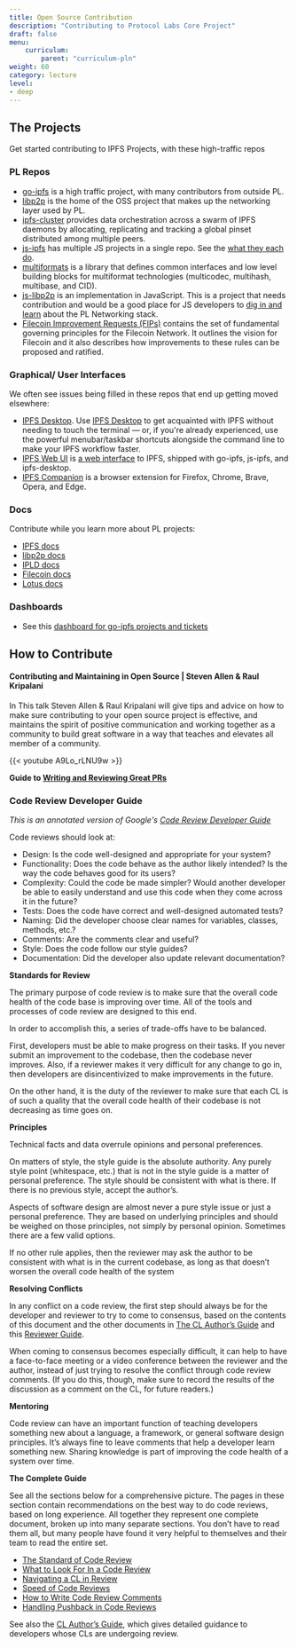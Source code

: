 ```yaml
---
title: Open Source Contribution
description: "Contributing to Protocol Labs Core Project"
draft: false
menu:
    curriculum:
        parent: "curriculum-pln"
weight: 60
category: lecture
level:
- deep
---
```


## The Projects
Get started contributing to IPFS Projects, with these high-traffic repos

### PL Repos
* [go-ipfs](https://github.com/ipfs/go-ipfs) is a high traffic project, with many contributors from outside PL.
* [libp2p](https://github.com/libp2p/go-libp2p-core) is the home of the OSS project that makes up the networking layer used by PL.
* [ipfs-cluster](https://github.com/ipfs/ipfs-cluster) provides data orchestration across a swarm of IPFS daemons by allocating, replicating and tracking a global pinset distributed among multiple peers.
* [js-ipfs](https://github.com/ipfs/js-ipfs) has multiple JS projects in a single repo. See the [what they each do](https://github.com/ipfs/js-ipfs#structure).
* [multiformats](https://github.com/multiformats/js-multiformats) is a library that defines common interfaces and low level building blocks for multiformat technologies (multicodec, multihash, multibase, and CID).
* [js-libp2p](https://github.com/libp2p/js-libp2p) is an implementation in JavaScript. This is a project that needs contribution and would be a good place for JS developers to [dig in and learn](https://github.com/libp2p/js-libp2p/blob/master/doc/GETTING_STARTED.md) about the PL Networking stack.  
* [Filecoin Improvement Requests (FIPs)](https://github.com/filecoin-project/FIPs) contains the set of fundamental governing principles for the Filecoin Network. It outlines the vision for Filecoin and it also describes how improvements to these rules can be proposed and ratified.

### Graphical/ User Interfaces
We often see issues being filled in these repos that end up getting moved elsewhere:
* [IPFS Desktop](https://github.com/ipfs/ipfs-desktop/). Use [IPFS Desktop](https://docs.ipfs.io/install/ipfs-desktop/#ipfs-desktop) to get acquainted with IPFS without needing to touch the terminal — or, if you're already experienced, use the powerful menubar/taskbar shortcuts alongside the command line to make your IPFS workflow faster.
* [IPFS Web UI](https://github.com/ipfs/ipfs-webui/) is [a web interface](https://webui.ipfs.io/#/welcome) to IPFS, shipped with go-ipfs, js-ipfs, and ipfs-desktop.
* [IPFS Companion](https://github.com/ipfs/ipfs-companion/) is a browser extension for Firefox, Chrome, Brave, Opera, and Edge.

### Docs
Contribute while you learn more about PL projects:
* [IPFS docs](https://github.com/ipfs/ipfs-docs)
* [libp2p docs](https://github.com/libp2p/docs)
* [IPLD docs](https://github.com/ipld/docs)
* [Filecoin docs](https://github.com/filecoin-project/filecoin-docs)
* [Lotus docs](https://github.com/filecoin-project/lotus-docs)

### Dashboards
* See this [dashboard for go-ipfs projects and tickets](https://github.com/orgs/ipfs/projects/16/views/1)

## How to Contribute

#### Contributing and Maintaining in Open Source | Steven Allen & Raul Kripalani

In This talk Steven Allen & Raul Kripalani will give tips and advice on how to make sure contributing to your open source project is effective, and maintains the spirit of positive communication and working together as a community to build great software in a way that teaches and elevates all member of a community.

{{< youtube A9Lo_rLNU9w >}}

**Guide to [Writing and Reviewing Great PRs](https://docs.google.com/document/d/1EP6S8k-DNsDgIKmtrA_9YrCghq3F21IqhDh9THNuoOU/edit)**

### Code Review Developer Guide

_This is an annotated version of Google's [Code Review Developer Guide](https://google.github.io/eng-practices/review/)_

Code reviews should look at:

* Design: Is the code well-designed and appropriate for your system?
* Functionality: Does the code behave as the author likely intended? Is the way the code behaves good for its users?
* Complexity: Could the code be made simpler? Would another developer be able to easily understand and use this code when they come across it in the future?
* Tests: Does the code have correct and well-designed automated tests?
* Naming: Did the developer choose clear names for variables, classes, methods, etc.?
* Comments: Are the comments clear and useful?
* Style: Does the code follow our style guides?
* Documentation: Did the developer also update relevant documentation?

**Standards for Review**

The primary purpose of code review is to make sure that the overall code health of the code base is improving over time. All of the tools and processes of code review are designed to this end.

In order to accomplish this, a series of trade-offs have to be balanced.

First, developers must be able to make progress on their tasks. If you never submit an improvement to the codebase, then the codebase never improves. Also, if a reviewer makes it very difficult for any change to go in, then developers are disincentivized to make improvements in the future.

On the other hand, it is the duty of the reviewer to make sure that each CL is of such a quality that the overall code health of their codebase is not decreasing as time goes on.

**Principles**

Technical facts and data overrule opinions and personal preferences.

On matters of style, the style guide is the absolute authority. Any purely style point (whitespace, etc.) that is not in the style guide is a matter of personal preference. The style should be consistent with what is there. If there is no previous style, accept the author’s.

Aspects of software design are almost never a pure style issue or just a personal preference. They are based on underlying principles and should be weighed on those principles, not simply by personal opinion. Sometimes there are a few valid options.

If no other rule applies, then the reviewer may ask the author to be consistent with what is in the current codebase, as long as that doesn’t worsen the overall code health of the system

**Resolving Conflicts**

In any conflict on a code review, the first step should always be for the developer and reviewer to try to come to consensus, based on the contents of this document and the other documents in [The CL Author’s Guide](https://google.github.io/eng-practices/review/developer/) and this [Reviewer Guide](https://google.github.io/eng-practices/review/reviewer/).

When coming to consensus becomes especially difficult, it can help to have a face-to-face meeting or a video conference between the reviewer and the author, instead of just trying to resolve the conflict through code review comments. (If you do this, though, make sure to record the results of the discussion as a comment on the CL, for future readers.)

**Mentoring**

Code review can have an important function of teaching developers something new about a language, a framework, or general software design principles. It’s always fine to leave comments that help a developer learn something new. Sharing knowledge is part of improving the code health of a system over time.

**The Complete Guide**

See all the sections below for a comprehensive picture. The pages in these section contain recommendations on the best way to do code reviews, based on long experience. All together they represent one complete document, broken up into many separate sections. You don’t have to read them all, but many people have found it very helpful to themselves and their team to read the entire set.

* [The Standard of Code Review](https://google.github.io/eng-practices/review/reviewer/standard.html)
* [What to Look For In a Code Review](https://google.github.io/eng-practices/review/reviewer/looking-for.html)
* [Navigating a CL in Review](https://google.github.io/eng-practices/review/reviewer/navigate.html)
* [Speed of Code Reviews](https://google.github.io/eng-practices/review/reviewer/speed.html)
* [How to Write Code Review Comments](https://google.github.io/eng-practices/review/reviewer/comments.html)
* [Handling Pushback in Code Reviews](https://google.github.io/eng-practices/review/reviewer/pushback.html)

See also the [CL Author’s Guide](https://google.github.io/eng-practices/review/developer/), which gives detailed guidance to developers whose CLs are undergoing review.
